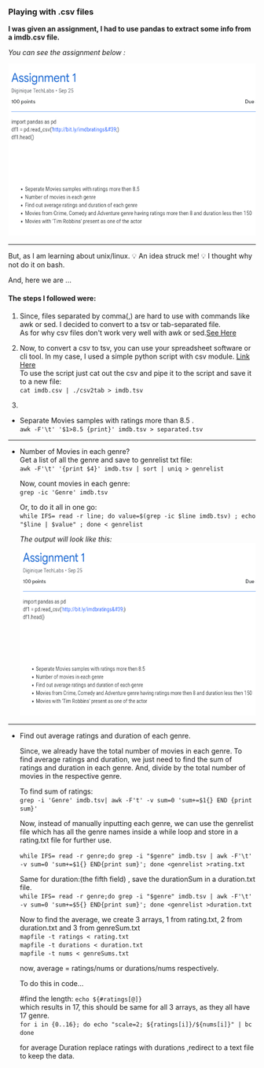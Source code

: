 <h3 id="myHeading">Playing with .csv files </h3>

**I was given an assignment, I had to use pandas to extract some info from a imdb.csv file.**

*You can see the assignment below :*

<img src="assignment.png" width="600em" height="350em">

---

But, as I am learning about unix/linux.
:bulb: An idea struck me! :bulb:
I thought why not do it on bash.

And, here we are ...

<h4 id="">The steps I followed were: </h4>

1. Since, files separated by comma(,) are hard to use with commands like awk or sed.
   I decided to convert to a tsv or tab-separated file. <br>
   As for why csv files don't work very well with awk or sed.[See Here](#myHeading)

2. Now, to convert a csv to tsv, you can use your spreadsheet software or cli tool. In my case,
   I used a simple python script with csv module. [Link Here](https://github.com/RohitSingh496/playingwith-csvfiles/blob/master/csv2tab) <br>
   To use the script just cat out the csv and pipe it to the script and save it to a new file: <br>
   `cat imdb.csv | ./csv2tab > imdb.tsv`

3. 
 - Separate Movies samples with ratings more than 8.5 .<br>
    `awk -F'\t' '$1>8.5 {print}' imdb.tsv > separated.tsv`

---

 - Number of Movies in each genre?<br>
     Get a list of all the genre and save to genrelist txt file:  <br>
     `awk -F'\t' '{print $4}' imdb.tsv | sort | uniq > genrelist`
 
     Now, count movies in each genre: <br>
     `grep -ic 'Genre' imdb.tsv`
 
     Or, to do it all in one go:<br>
     `while IFS= read -r line; do value=$(grep -ic $line imdb.tsv) ; echo "$line | $value" ; done < genrelist`

     *The output will look like this:* 
     <img src="assignment.png" width="600em" height="350em">

---
 - Find out average ratings and duration of each genre.

	Since, we already have the total number of movies in each genre.
	To find average ratings and duration, we just need to find the sum of ratings and duration in each genre.
	And, divide by the total number of movies in the respective genre.

	To find sum of ratings:<br>
	`grep -i 'Genre' imdb.tsv| awk -F't' -v sum=0 'sum+=$1{} END {print sum}'`

	Now, instead of manually inputting each genre, we can use the genrelist file which has all the genre names inside a while loop
	and store in a rating.txt file for further use.

	`while IFS= read -r genre;do grep -i "$genre" imdb.tsv | awk -F'\t' -v sum=0 'sum+=$1{} END{print sum}'; done <genrelist >rating.txt`

	Same for duration:(the fifth field) , save the durationSum in a duration.txt file. <br>
	`while IFS= read -r genre;do grep -i "$genre" imdb.tsv | awk -F'\t' -v sum=0 'sum+=$5{} END{print sum}'; done <genrelist >duration.txt`
	
	Now to find the average, we create 3 arrays, 1 from rating.txt, 2 from duration.txt and 3 from genreSum.txt <br>
	`mapfile -t ratings < rating.txt` <br>
	`mapfile -t durations < duration.txt` <br>
	`mapfile -t nums < genreSums.txt` <br>

	now, average = ratings/nums or durations/nums respectively.
	
	To do this in code...
	
	#find the length: 
	`echo ${#ratings[@]}` <br>
	which results in 17, this should be same for all 3 arrays, as they all have 17 genre.<br>
	`for i in {0..16}; do
       		echo "scale=2; ${ratings[i]}/${nums[i]}" | bc
	done`
	
	for average Duration replace ratings with durations ,redirect to a text file to keep the data.


